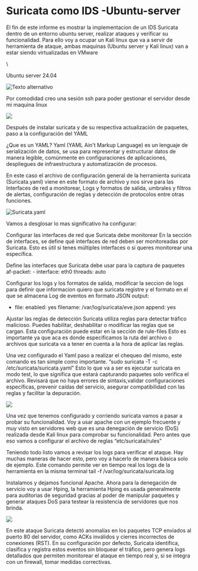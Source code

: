 # Suricata como IDS -Ubuntu-server
El fin de este informe es mostrar la implementacion de un IDS Suricata dentro de un entorno ubuntu server, realizar ataques y verificar su funcionalidad. 
Para ello voy a ocupar un Kali linux que va a servir de herramienta de ataque, ambas maquinas (Ubuntu server y Kali linux) van a estar siendo virtualizadas en VMware

\\ 

Ubuntu server 24.04 




![Texto alternativo](https://github.com/LeandroCassano/Suricata-Ubuntu-server/blob/main/ubuntu%20server.JPG)




Por comodidad creo una sesión ssh para poder gestionar el servidor desde mi maquina linux




![](https://github.com/LeandroCassano/Suricata-Ubuntu-server/blob/main/1%20conexion%20ssh%20de%20kali%20a%20ubuntu.JPG)


Después de instalar suricata y de su respectiva actualización de paquetes, paso a la configuración del YAML


¿Que es un YAML?
  Yaml (YAML Ain't Markup Language) es un lenguaje de serialización de datos, se usa para representar y estructurar datos de manera legible, comúnmente en configuraciones de aplicaciones, despliegues de infraestructura y automatización de procesos.


En este caso el archivo de configuración general de la herramienta suricata (Suricata.yaml) viene en este formato de archivo y nos sirve para las Interfaces de red a monitorear, Logs y formatos de salida, umbrales y filtros de alertas, configuración de reglas y detección de protocolos entre otras funciones.





![Suricata.yaml](https://github.com/LeandroCassano/Suricata-Ubuntu-server/blob/main/4%20suricata%20yaml.JPG)






Vamos a desglosar lo mas significativo ha configurar:

Configurar las interfaces de red que Suricata debe monitorear
En la sección de interfaces, se define qué interfaces de red deben ser monitoreadas por Suricata. Esto es útil si tenes múltiples interfaces o si queres monitorear una específica.

Define las interfaces que Suricata debe usar para la captura de paquetes af-packet: - interface: eth0
 threads: auto


 Configurar los logs y los formatos de salida, modificar la seccion de logs para definir que informacion quiero que suricata registre y el formato en el que se almacena
 Log de eventos en formato JSON
output:
  - file:
      enabled: yes
      filename: /var/log/suricata/eve.json
      append: yes

Ajustar las reglas de detección
Suricata utiliza reglas para detectar tráfico malicioso. Puedes habilitar, deshabilitar o modificar las reglas que se cargan. Esta configuración puede estar en la sección de rule-files
Esto es importante ya que aca es donde especificamos la ruta del archivo o archivos que suricata va a tener en cuenta a la hora de aplicar las reglas.

Una vez configurado el Yaml paso a realizar el chequeo del mismo, este comando es tan simple como importante. “sudo suricata -T -c /etc/suricata/suricata.yaml” Esto lo que va a ser es ejecutar suricata en modo test, lo que significa que estará capturando paquetes solo verifica el archivo.
Revisará que no haya errores de sintaxis,validar configuraciones específicas, prevenir caídas del servicio, asegurar compatibilidad con las reglas y facilitar la depuración.




![](https://github.com/LeandroCassano/Suricata-Ubuntu-server/blob/main/5%20verificacion%20de%20archivos.JPG)





Una vez que tenemos configurado y corriendo suricata vamos a pasar a probar su funcionalidad. Voy a usar apache con un ejemplo frecuente y muy visto en servidores web que es una denegación de servicio (DoS) realizada desde Kali linux para comprobar su funcionalidad. 
Pero antes que eso vamos a configurar el archivo de reglas “etc/suricata/rules”





Teniendo todo listo vamos a revisar los logs para verificar el ataque. Hay muchas maneras de hacer esto, pero voy a hacerlo de manera básica solo de ejemplo.
Este comando permite ver en tiempo real los logs de la herramienta en la misma terminal tail -f /var/log/suricata/suricata.log


Instalamos y dejamos funcional Apache. Ahora para la denegación de servicio voy a usar Hping, la herramienta Hping es usada generalmente para auditorias de seguridad gracias al poder de manipular paquetes y generar ataques DoS para testear la resistencia de servidores que nos brinda.




![](https://github.com/LeandroCassano/Suricata-Ubuntu-server/blob/main/Ataque%20ddos.JPG)




En este ataque Suricata detectó anomalías en los paquetes TCP enviados al puerto 80 del servidor, como ACKs inválidos y cierres incorrectos de conexiones (RST). En su configuración por defecto, Suricata identifica, clasifica y registra estos eventos sin bloquear el tráfico, pero genera logs detallados que permiten monitorear el ataque en tiempo real y, si se integra con un firewall, tomar medidas correctivas.

